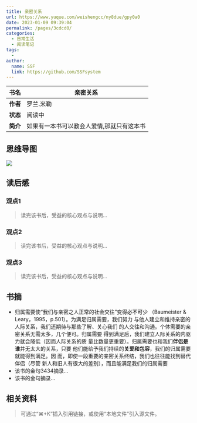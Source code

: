 ```yaml
---
title: 亲密关系
url: https://www.yuque.com/weishengcc/ny8due/gpy0a0
date: 2023-01-09 09:39:04
permalink: /pages/3cdcd0/
categories: 
  - 日常生活
  - 阅读笔记
tags: 
  - 
author: 
  name: SSF
  link: https://github.com/SSFsystem
---
```


| **书名** | 亲密关系 |
| --- | --- |
| **作者** | 罗兰.米勒 |
| **状态** |  阅读中  |
| **简介** | 如果有一本书可以教会人爱情,那就只有这本书 |

<a name="RqZ57"></a>

## 思维导图

![](1663550212132-85f7c039-d9c6-48e3-9b8a-7543da8e32b8.jpeg) <a name="HP1DO"></a>

## 读后感

<a name="FMxIe"></a>

### 观点1

> 读完该书后，受益的核心观点与说明...

<a name="HQOk8"></a>

### 观点2

> 读完该书后，受益的核心观点与说明...

<a name="ybjeV"></a>

### 观点3

> 读完该书后，受益的核心观点与说明...

<a name="UKgZ0"></a>

## 书摘

- 归属需要使“我们与亲密之人正常的社会交往”变得必不可少 （Baumeister & Leary，1995，p.501）。为满足归属需要，我们努力 与他人建立和维持亲密的人际关系，我们还期待与那些了解、关心我们 的人交往和沟通。个体需要的亲密关系无需太多，几个便可。归属需要 得到满足后，我们建立人际关系的内驱力就会降低（因而人际关系的质 量比数量更重要）。归属需要也和我们**伴侣是谁**并无太大的关系，只要 他们能给予我们持续的**关爱和包容**，我们的归属需要就能得到满足。因 而，即使一段重要的亲密关系终结，我们也往往能找到替代伴侣（尽管 新人和旧人有很大的差别），而且能满足我们的归属需要
- 该书的金句3434摘录...
- 该书的金句摘录... <a name="NRfzd"></a>

## 相关资料

> 可通过“⌘+K”插入引用链接，或使用“本地文件”引入源文件。
